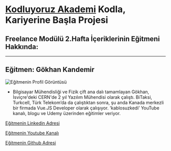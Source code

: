 # [Kodluyoruz Akademi](https://www.kodluyoruz.org/) Kodla, Kariyerine Başla Projesi

## Freelance Modülü 2.Hafta İçeriklerinin Eğitmeni Hakkında:
--- 

## Eğitmen: **Gökhan Kandemir**
![Eğitmenin Profil Görüntüsü](https://patika-prod.s3-eu-central-1.amazonaws.com/content/courses/freelance-ve-remote-calisma-is-surecleri/mS2MnBtkofccjo8gk)

* Bilgisayar Mühendisliği ve Fizik çift ana dalı tamamlayan Gökhan, İsviçre'deki CERN'de 2 yıl Yazılım Mühendisi olarak çalıştı. BiTaksi, Turkcell, Türk Telekom’da da çalıştıktan sonra, şu anda Kanada merkezli bir firmada Vue.JS Developer olarak çalışıyor. ‘kablosuzkedi’ YouTube kanalı, blogu ve Udemy üzerinden eğitimler veriyor.

[Eğitmenin Linkedin Adresi](https://www.linkedin.com/in/gokhan-kandemir/)

[Eğitmenin Youtube Kanalı](https://www.youtube.com/c/kablosuzkedii)

[Eğitmenin Github Adresi](https://github.com/gkandemi)